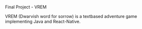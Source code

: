 Final Project - VREM

VREM (Dwarvish word for sorrow) is a textbased adventure game implementing Java and React-Native.